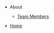 <!-- navbar docs/_navbar.md -->
- About
  - [Team Members](navbar/Team/members.md) 
    
    
- [Home]() 
  
